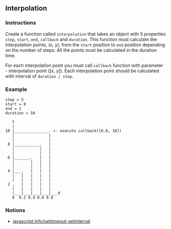 ## Interpolation

### Instructions

Create a function called `interpolation` that takes an object with 5 properties
`step`, `start`, `end`, `callback` and `duration`.
This function must calculate the interpolation points, (x, y),
from the `start` position to `end` position depending on the number of steps.
All the points must be calculated in the duration time.

For each interpolation point you must call `callback` function with parameter - interpolation point ([x, y]).
Each interpolation point should be calculated with interval of `duration / step`.

### Example

```
step = 5
start = 0
end = 1
duration = 10

   t
   |
10 |_______________. <- execute callback([0.8, 10])
   |               |
   |               |
 8 |___________.   |
   |           |   |
   |           |   |
 6 |_______.   |   |
   |       |   |   |
   |       |   |   |
 4 |___.   |   |   |
   |   |   |   |   |
   |   |   |   |   |
 2 .   |   |   |   |
   |   |   |   |   |
   |___|___|___|___|___d
   0  0.2 0.4 0.6 0.8
```

### Notions

- [javascript.info/settimeout-setinterval](https://javascript.info/settimeout-setinterval)
